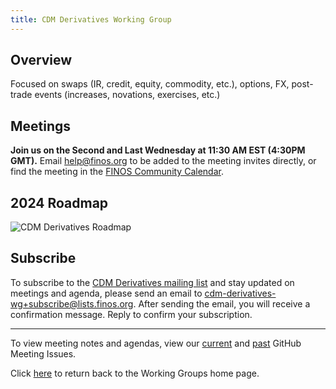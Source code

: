 ```yaml
---
title: CDM Derivatives Working Group
---
```


## Overview

Focused on swaps (IR, credit, equity, commodity, etc.), options, FX, post-trade events (increases, novations, exercises, etc.)

## Meetings

**Join us on the Second and Last Wednesday at 11:30 AM EST (4:30PM GMT).** Email help@finos.org to be added to the meeting invites directly, or find the meeting in the [FINOS Community Calendar](https://calendar.google.com/calendar/embed?src=finos.org_fac8mo1rfc6ehscg0d80fi8jig%40group.calendar.google.com). 

## 2024 Roadmap

![CDM Derivatives Roadmap](/img/derivatives-roadmap.png)

## Subscribe

To subscribe to the [CDM Derivatives mailing list](https://lists.finos.org/g/cdm-derivatives-wg) and stay updated on meetings and agenda, please send an email to [cdm-derivatives-wg+subscribe@lists.finos.org](mailto:cdm-derivatives-wg+subscribe@lists.finos.org). After sending the email, you will receive a confirmation message. Reply to confirm your subscription.

---

To view meeting notes and agendas, view our [current](https://github.com/finos/common-domain-model/issues?q=is%3Aissue%20%22CDM%20Derivatives%20Working%20Group%22%20state%3Aopen%20) and [past](https://github.com/finos/common-domain-model/issues?q=is%3Aissue+%22CDM+Derivatives+Products+and+Business+Events+Working+Group%22+is%3Aclosed) GitHub Meeting Issues. 

Click [here](working-groups.md) to return back to the Working Groups home page.
